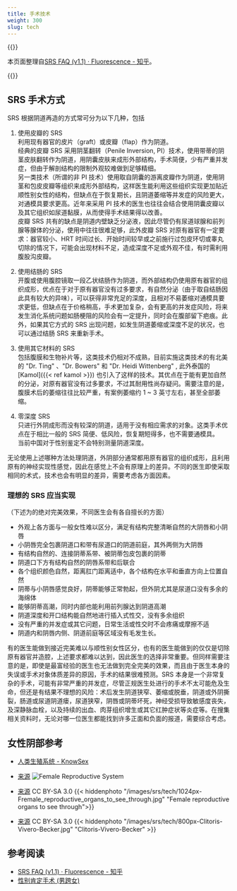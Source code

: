 ```yaml
---
title: 手术技术
weight: 300
slug: tech
---
```


{{<notice info  >}}

本页面整理自[SRS FAQ (v1.1) · Fluorescence - 知乎](https://zhuanlan.zhihu.com/p/480695175)。

{{</notice>}}

## SRS 手术方式

SRS 根据阴道再造的方式常可分为以下几种，包括

1. 使用皮瓣的 SRS\
   利用现有器官的皮片（graft）或皮瓣（flap）作为阴道。\
   经典的皮瓣 SRS 采用阴茎翻转（Penile Inversion, PI）技术，使用带蒂的阴茎皮肤翻转作为阴道，用阴囊皮肤来成形外部结构，手术简便，少有严重并发症，但由于解剖结构的限制外观较难做到足够精细。\
   另一类技术（所谓的非 PI 技术）使用取自阴囊的游离皮瓣作为阴道，使用阴茎和包皮皮瓣等组织来成形外部结构，这样医生能利用这些组织实现更加贴近顺性别女性的结构，但缺点在于恢复期长，且阴道萎缩等并发症的风险更大，对通模具要求更高。近年来采用 PI 技术的医生也往往会结合使用阴囊皮瓣以及其它组织如尿道黏膜，从而使得手术结果得以改善。\
   皮瓣 SRS 共有的缺点是阴道内壁缺乏分泌液，因此尽管仍有尿道球腺和前列腺等腺体的分泌，使用中往往很难足够，此外皮瓣 SRS 对原有器官有一定要求：器官较小、HRT 时间过长、开始时间较早或之前施行过包皮环切或睾丸切除的情况下，可能会出现材料不足，造成深度不足或外观不佳，有时需利用腹股沟皮瓣。

1. 使用结肠的 SRS\
   开腹或使用腹腔镜取一段乙状结肠作为阴道，而外部结构仍使用原有器官的组织成形，优点在于对于原有器官没有过多要求，有自然分泌（由于取自结肠因此具有较大的异味），可以获得非常充足的深度，且相对不易萎缩对通模具要求更低，但缺点在于价格稍高，手术更加复杂，会有更高的并发症风险，将来发生消化系统问题如肠梗阻的风险会有一定提升，同时会在腹部留下疤痕。此外，如果其它方式的 SRS 出现问题，如发生阴道萎缩或深度不足的状况，也可以通过结肠 SRS 来重新手术。

1. 使用其它材料的 SRS\
   包括腹膜和生物补片等，这类技术仍相对不成熟，目前实施这类技术的有北美的 "Dr. Ting" 、"Dr. Bowers" 和 "Dr. Heidi Wittenberg" , 此外泰国的 [Kamol]({{< ref kamol >}}) 也引入了这样的技术。其优点在于能有更加自然的分泌，对原有器官没有过多要求，不过其耐用性尚存疑问。需要注意的是，腹膜术后的萎缩往往比较严重，有案例萎缩约 1 ~ 3 英寸左右，甚至全部萎缩。

1. 零深度 SRS\
   只进行外阴成形而没有较深的阴道，适用于没有相应需求的对象。这类手术优点在于相比一般的 SRS 简便、低风险，恢复期短得多，也不需要通模具。\
   当前中国对于性别鉴定不会特别测量阴道深度。

无论使用上述哪种方法处理阴道，外阴部分通常都用原有器官的组织成形，且利用原有的神经实现性感觉，因此在感觉上不会有原理上的差异。不同的医生即使采取相同的术式，技术也会有明显的差异，需要考虑各方面因素。

### 理想的 SRS 应当实现

（下述为的绝对完美效果，不同医生会有各自擅长的方面）

- 外观上各方面与一般女性难以区分，满足有结构完整清晰自然的大阴唇和小阴唇
- 小阴唇完全包裹阴道口和带有尿道口的阴道前庭，其外两侧为大阴唇
- 有结构自然的、连接阴蒂系带、被阴蒂包皮包裹的阴蒂
- 阴道口下方有结构自然的阴唇系带和后联合
- 各个组织颜色自然，距离肛门距离适中，各个结构在水平和垂直方向上位置自然
- 阴蒂与小阴唇感觉良好，阴蒂能够正常勃起，但外阴尤其是尿道口没有多余的海绵体
- 能够阴蒂高潮，同时内部也能利用前列腺达到阴道高潮
- 阴道深度和开口结构能自然地进行插入式性交，没有多余组织
- 没有严重的并发症或其它问题，日常生活或性交时不会疼痛或摩擦不适
- 阴道内和阴唇内侧、阴道前庭等区域没有毛发生长。

有的医生能做到接近完美难以与顺性别女性区分，也有的医生能做到的仅仅是切除原有器官并造腔，上述要求都难以达到，因此医生的选择非常重要。但同样需要注意的是，即使是最富经验的医生也无法做到完全完美的效果，而且由于医生本身的失误或手术对象体质差异的原因，手术的结果很难预测。SRS 本身是一个非常复杂的手术，可能有非常严重的并发症，尽管正规医生处进行的手术不太可能危及生命，但还是有结果不理想的风险：术后发生阴道狭窄、萎缩或脱垂，阴道或外阴撕裂，肠道或尿道阴道瘘，尿道狭窄，阴唇或阴蒂坏死，神经受损导致敏感度丧失，及深静脉血栓，以及持续的出血、肉芽组织增生或其它红肿症状等炎症等。在搜集相关资料时，无论对哪一位医生都能找到许多正面和负面的报道，需要综合考虑。

## 女性阴部参考

- [人类生殖系统 - KnowSex](https://knowsex.net/main/human-reproductive-system)

- [来源](https://openstax.org/books/anatomy-and-physiology/pages/27-2-anatomy-and-physiology-of-the-female-reproductive-system)
  ![Female Reproductive System](/images/srs/tech/vulva_figure_zh.png)

- [来源](https://commons.wikimedia.org/wiki/File:Fremale_reproductive_organs_to_see_through.jpg) CC BY-SA 3.0
  {{< hiddenphoto "/images/srs/tech/1024px-Fremale_reproductive_organs_to_see_through.jpg" "Female reproductive organs to see through">}}

- [来源](https://commons.wikimedia.org/wiki/File:Clitoris-Vivero-Becker.jpg) CC BY-SA 3.0
  {{< hiddenphoto "/images/srs/tech/800px-Clitoris-Vivero-Becker.jpg" "Clitoris-Vivero-Becker" >}}

## 参考阅读

- [SRS FAQ (v1.1) · Fluorescence - 知乎](https://zhuanlan.zhihu.com/p/480695175)
- [性别肯定手术 (男跨女)](https://zh.wikipedia.org/wiki/%E6%80%A7%E5%88%AB%E8%82%AF%E5%AE%9A%E6%89%8B%E6%9C%AF_(%E7%94%B7%E8%B7%A8%E5%A5%B3))
